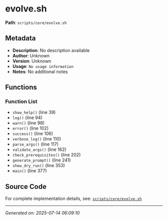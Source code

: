 # evolve.sh

**Path**: `scripts/core/evolve.sh`

## Metadata

- **Description**: No description available
- **Author**: Unknown
- **Version**: Unknown
- **Usage**: `No usage information`
- **Notes**: No additional notes

## Functions

### Function List

- `show_help()` (line 39)
- `log()` (line 94)
- `warn()` (line 98)
- `error()` (line 102)
- `success()` (line 106)
- `verbose_log()` (line 110)
- `parse_args()` (line 117)
- `validate_args()` (line 162)
- `check_prerequisites()` (line 202)
- `generate_prompt()` (line 241)
- `show_dry_run()` (line 353)
- `main()` (line 377)


## Source Code

For complete implementation details, see: [`scripts/core/evolve.sh`](../../scripts/core/evolve.sh)

---
*Generated on: 2025-07-14 06:09:10*

